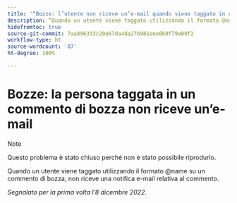 ```yaml
---
title: '“Bozze: l’utente non riceve un’e-mail quando viene taggato in un commento di bozza”'
description: “Quando un utente viene taggato utilizzando il formato @name su un commento di bozza, non riceve una notifica e-mail relativa al commento.”
hidefromtoc: true
source-git-commit: 7aa896333c20e67da4da27b981eee0b0f79a09f2
workflow-type: ht
source-wordcount: '87'
ht-degree: 100%

---
```



# Bozze: la persona taggata in un commento di bozza non riceve un’e-mail

>[!NOTE]
>
>Questo problema è stato chiuso perché non è stato possibile riprodurlo.

Quando un utente viene taggato utilizzando il formato @name su un commento di bozza, non riceve una notifica e-mail relativa al commento.

_Segnalato per la prima volta l’8 dicembre 2022._

